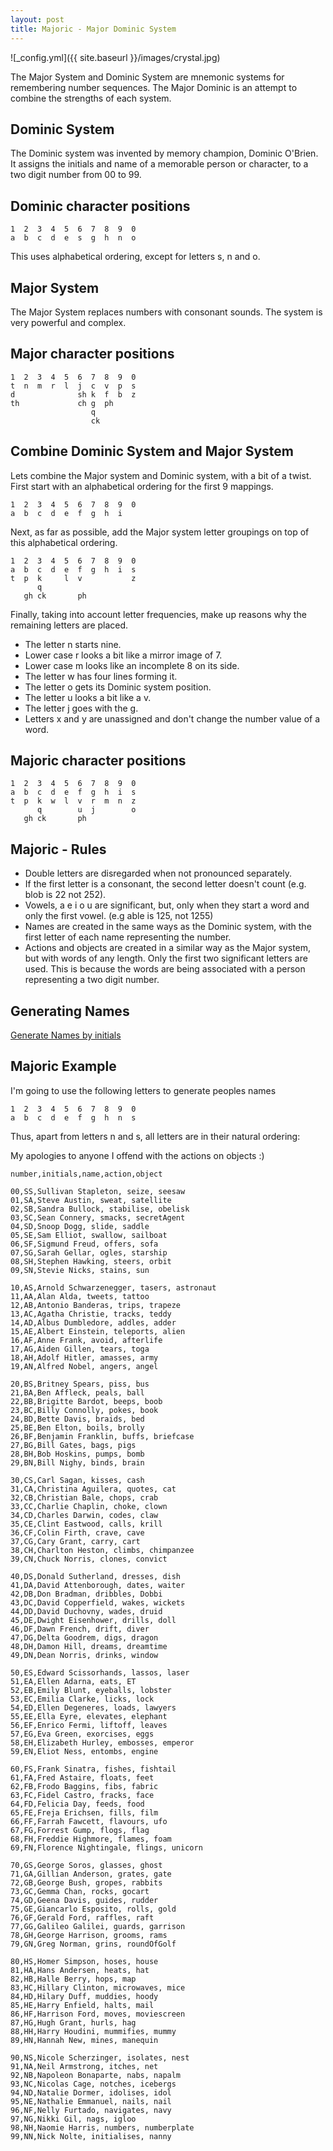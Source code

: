 ```yaml
---
layout: post
title: Majoric - Major Dominic System
---
```

![_config.yml]({{ site.baseurl }}/images/crystal.jpg)

The Major System and Dominic System are mnemonic systems for remembering number sequences. The Major Dominic is an attempt to combine the strengths of each system.

## Dominic System

The Dominic system was invented by memory champion, Dominic O'Brien. It assigns the initials and name of a memorable person or character, to a two digit number from 00 to 99.

## Dominic character positions
```
1  2  3  4  5  6  7  8  9  0
a  b  c  d  e  s  g  h  n  o
```

This uses alphabetical ordering, except for letters s, n and o.

## Major System

The Major System replaces numbers with consonant sounds. The system is very
powerful and complex.

## Major character positions

```
1  2  3  4  5  6  7  8  9  0
t  n  m  r  l  j  c  v  p  s
d              sh k  f  b  z
th             ch g  ph
                  q
                  ck
```

## Combine Dominic System and Major System

Lets combine the Major system and Dominic system, with a bit of a twist.
First start with an alphabetical ordering for the first 9 mappings.

```
1  2  3  4  5  6  7  8  9  0
a  b  c  d  e  f  g  h  i
```

Next, as far as possible, add the Major system letter groupings on top of this alphabetical ordering.

```
1  2  3  4  5  6  7  8  9  0
a  b  c  d  e  f  g  h  i  s
t  p  k     l  v           z
      q
   gh ck       ph
```

Finally, taking into account letter frequencies, make up reasons why the remaining letters are placed.

* The letter n starts nine.
* Lower case r looks a bit like a mirror image of 7.
* Lower case m looks like an incomplete 8 on its side.
* The letter w has four lines forming it.
* The letter o gets its Dominic system position.
* The letter u looks a bit like a v.
* The letter j goes with the g.
* Letters x and y are unassigned and don't change the number value of a word.

## Majoric character positions

```
1  2  3  4  5  6  7  8  9  0
a  b  c  d  e  f  g  h  i  s
t  p  k  w  l  v  r  m  n  z
      q        u  j        o
   gh ck       ph
```

## Majoric - Rules

* Double letters are disregarded when not pronounced separately.
* If the first letter is a consonant, the second letter doesn't count (e.g.
  blob is 22 not 252).
* Vowels, a e i o u are significant, but, only when they start a word and only
  the first vowel. (e.g able is 125, not
  1255)
* Names are created in the same ways as the Dominic system, with the first
  letter of
each name representing the number.
* Actions and objects are created in a similar way as
the Major system, but with words of any length. Only the first two significant letters are used. This is because the words are being associated with a person representing a two digit number.

## Generating Names

[Generate Names by initials](http://peoplebyinitials.com/p/dominic-number-memory-system)

## Majoric Example

I'm going to use the following letters to generate peoples names

```
1  2  3  4  5  6  7  8  9  0
a  b  c  d  e  f  g  h  n  s
```

Thus, apart from letters n and s, all letters are in their natural ordering:

My apologies to anyone I offend with the actions on objects :)

```
number,initials,name,action,object

00,SS,Sullivan Stapleton, seize, seesaw
01,SA,Steve Austin, sweat, satellite
02,SB,Sandra Bullock, stabilise, obelisk
03,SC,Sean Connery, smacks, secretAgent
04,SD,Snoop Dogg, slide, saddle
05,SE,Sam Elliot, swallow, sailboat
06,SF,Sigmund Freud, offers, sofa
07,SG,Sarah Gellar, ogles, starship
08,SH,Stephen Hawking, steers, orbit
09,SN,Stevie Nicks, stains, sun

10,AS,Arnold Schwarzenegger, tasers, astronaut
11,AA,Alan Alda, tweets, tattoo
12,AB,Antonio Banderas, trips, trapeze
13,AC,Agatha Christie, tracks, teddy
14,AD,Albus Dumbledore, addles, adder
15,AE,Albert Einstein, teleports, alien
16,AF,Anne Frank, avoid, afterlife
17,AG,Aiden Gillen, tears, toga
18,AH,Adolf Hitler, amasses, army
19,AN,Alfred Nobel, angers, angel

20,BS,Britney Spears, piss, bus
21,BA,Ben Affleck, peals, ball
22,BB,Brigitte Bardot, beeps, boob
23,BC,Billy Connolly, pokes, book
24,BD,Bette Davis, braids, bed
25,BE,Ben Elton, boils, brolly
26,BF,Benjamin Franklin, buffs, briefcase
27,BG,Bill Gates, bags, pigs
28,BH,Bob Hoskins, pumps, bomb
29,BN,Bill Nighy, binds, brain

30,CS,Carl Sagan, kisses, cash
31,CA,Christina Aguilera, quotes, cat
32,CB,Christian Bale, chops, crab
33,CC,Charlie Chaplin, choke, clown
34,CD,Charles Darwin, codes, claw
35,CE,Clint Eastwood, calls, krill
36,CF,Colin Firth, crave, cave
37,CG,Cary Grant, carry, cart
38,CH,Charlton Heston, climbs, chimpanzee
39,CN,Chuck Norris, clones, convict

40,DS,Donald Sutherland, dresses, dish
41,DA,David Attenborough, dates, waiter
42,DB,Don Bradman, dribbles, Dobbi
43,DC,David Copperfield, wakes, wickets
44,DD,David Duchovny, wades, druid
45,DE,Dwight Eisenhower, drills, doll
46,DF,Dawn French, drift, diver
47,DG,Delta Goodrem, digs, dragon
48,DH,Damon Hill, dreams, dreamtime
49,DN,Dean Norris, drinks, window

50,ES,Edward Scissorhands, lassos, laser
51,EA,Ellen Adarna, eats, ET
52,EB,Emily Blunt, eyeballs, lobster
53,EC,Emilia Clarke, licks, lock
54,ED,Ellen Degeneres, loads, lawyers
55,EE,Ella Eyre, elevates, elephant
56,EF,Enrico Fermi, liftoff, leaves
57,EG,Eva Green, exorcises, eggs
58,EH,Elizabeth Hurley, embosses, emperor
59,EN,Eliot Ness, entombs, engine

60,FS,Frank Sinatra, fishes, fishtail
61,FA,Fred Astaire, floats, feet
62,FB,Frodo Baggins, fibs, fabric
63,FC,Fidel Castro, fracks, face
64,FD,Felicia Day, feeds, food
65,FE,Freja Erichsen, fills, film
66,FF,Farrah Fawcett, flavours, ufo
67,FG,Forrest Gump, flogs, flag
68,FH,Freddie Highmore, flames, foam
69,FN,Florence Nightingale, flings, unicorn

70,GS,George Soros, glasses, ghost
71,GA,Gillian Anderson, grates, gate
72,GB,George Bush, gropes, rabbits
73,GC,Gemma Chan, rocks, gocart
74,GD,Geena Davis, guides, rudder
75,GE,Giancarlo Esposito, rolls, gold
76,GF,Gerald Ford, raffles, raft
77,GG,Galileo Galilei, guards, garrison
78,GH,George Harrison, grooms, rams
79,GN,Greg Norman, grins, roundOfGolf

80,HS,Homer Simpson, hoses, house
81,HA,Hans Andersen, heats, hat
82,HB,Halle Berry, hops, map
83,HC,Hillary Clinton, microwaves, mice
84,HD,Hilary Duff, muddies, hoody
85,HE,Harry Enfield, halts, mail
86,HF,Harrison Ford, moves, moviescreen
87,HG,Hugh Grant, hurls, hag
88,HH,Harry Houdini, mummifies, mummy
89,HN,Hannah New, mines, manequin

90,NS,Nicole Scherzinger, isolates, nest
91,NA,Neil Armstrong, itches, net
92,NB,Napoleon Bonaparte, nabs, napalm
93,NC,Nicolas Cage, notches, icebergs
94,ND,Natalie Dormer, idolises, idol
95,NE,Nathalie Emmanuel, nails, nail
96,NF,Nelly Furtado, navigates, navy
97,NG,Nikki Gil, nags, igloo
98,NH,Naomie Harris, numbers, numberplate
99,NN,Nick Nolte, initialises, nanny
```


